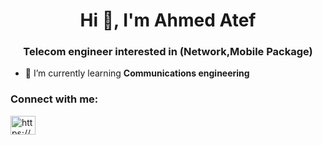 <h1 align="center">Hi 👋, I'm Ahmed Atef</h1>
<h3 align="center">Telecom engineer interested in (Network,Mobile Package)</h3>

- 🌱 I’m currently learning **Communications engineering**

<h3 align="left">Connect with me:</h3>
<p align="left">
<a href="https://linkedin.com/in/https://www.linkedin.com/in/ahmed-atef-962601306/" target="blank"><img align="center" src="https://raw.githubusercontent.com/rahuldkjain/github-profile-readme-generator/master/src/images/icons/Social/linked-in-alt.svg" alt="https://www.linkedin.com/in/ahmed-atef-962601306/" height="30" width="40" /></a>
</p>
